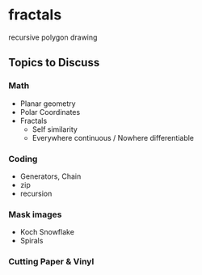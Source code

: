# fractals
recursive polygon drawing

## Topics to Discuss

### Math
- Planar geometry 
- Polar Coordinates
- Fractals
  - Self similarity
  - Everywhere continuous / Nowhere differentiable
  
### Coding
- Generators, Chain
- zip
- recursion

### Mask images
- Koch Snowflake
- Spirals

### Cutting Paper  & Vinyl

